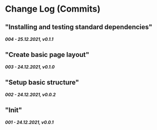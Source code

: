 # Change Log (Commits)

<!--
Major.Minor.Patch:

Major:
- New Feature(s) that break API
- Stable release

Minor:
- New feature
- Feature change
- Feature removal
- Dependencies minor/major update
- Security fix

Patch:
- New content
- Update content
- Content removal
- Dependencies patch update
- Layout improvement
- Performance improvement
-->

<!-- "In this commit I ..." -->


## "Installing and testing standard dependencies"
##### 004 - 25.12.2021, v0.1.1


## "Create basic page layout"
##### 003 - 24.12.2021, v0.1.0


## "Setup basic structure"
##### 002 - 24.12.2021, v0.0.2


## "Init"
##### 001 - 24.12.2021, v0.0.1
